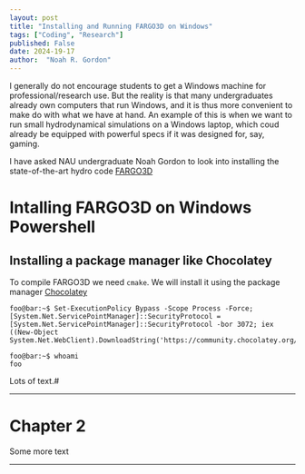 ```yaml
---
layout: post
title: "Installing and Running FARGO3D on Windows"
tags: ["Coding", "Research"]
published: False
date: 2024-19-17
author:  "Noah R. Gordon"
---
```


I generally do not encourage students to get a Windows machine for professional/research use. But the reality is that many undergraduates already own computers that run Windows, and it is thus more convenient to make do with what we have at hand. An example of this is when we want to run small hydrodynamical simulations on a Windows laptop, which coud already be equipped with powerful specs if it was designed for, say, gaming.

I have asked NAU undergraduate Noah Gordon to look into installing the state-of-the-art hydro code [FARGO3D](https://fargo3d.bitbucket.io/index.html#)

Intalling FARGO3D on Windows Powershell
=======================================

## Installing a package manager like Chocolatey

To compile FARGO3D we need `cmake`. We will install it using the package manager [Chocolatey](https://community.chocolatey.org/packages/cmake)

```console
foo@bar:~$ Set-ExecutionPolicy Bypass -Scope Process -Force; [System.Net.ServicePointManager]::SecurityProtocol = [System.Net.ServicePointManager]::SecurityProtocol -bor 3072; iex ((New-Object System.Net.WebClient).DownloadString('https://community.chocolatey.org/install.ps1'))
```

```console
foo@bar:~$ whoami
foo
```

Lots of text.#

---

# Chapter 2

Some more text

---

